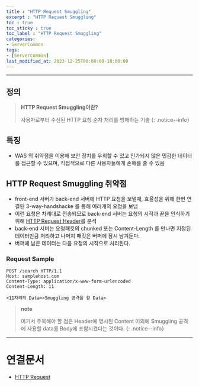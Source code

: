 ```yaml
---
title : "HTTP Request Smuggling"
excerpt : "HTTP Request Smuggling"
toc : true
toc_sticky : true
toc_label : "HTTP Request Smuggling"
categories:
- ServerCommon
tags:
- [ServerCommon]
last_modified_at: 2023-12-25T08:00:00-10:00:00
---
```

  
---
  
## 정의
> **HTTP Request Smuggling이란?**  
>
> 사용자로부터 수신된 HTTP 요청 순차 처리를 방해하는 기술 
{: .notice--info}  
  
## 특징
- WAS 의 취약점을 이용해 보안 장치를 우회할 수 있고 인가되지 않은 민감한 데이터를 접근할 수 있으며, 직접적으로 다른 사용자들에게 손해를 줄 수 있음 
  
## HTTP Request Smuggling 취약점
- front-end 서버가 back-end 서버에 HTTP 요청을 보낼때, 효율성을 위해 한번 연결된 3-way-handshacke 를 통해 여러개의 요청을 보냄
- 이런 요청은 차례대로 전송되므로 back-end 서버는 요청의 시작과 끝을 인식하기 위해 [HTTP Request Header](../../servercommon/servercommon-HTTP-Request#entity-헤더)를 분석
- back-end 서버는 요청패킷의 chunked 또는 Content-Length 를 만나면 지정된 데이터만큼 처리하고 나머지 패킷은 버퍼에 잠시 남겨둔다.
- 버퍼에 남은 데이터는 다음 요청의 시작으로 처리된다.
  
### Request Sample
  
```HTTP
POST /search HTTP/1.1 
Host: samplehost.com 
Content-Type: application/x-www-form-urlencoded 
Content-Length: 11 

<11자리의 Data><Smuggling 공격을 할 Data>
```

> **note**
>
> 여기서 주목해야 할 점은 Header에 명시된 Content  이외에 Smuggling 공격에 사용할 data를 Body에 포함시켰다는 것이다. 
{: .notice--info}  

---
  
# 연결문서
- [HTTP Request](../../servercommon/servercommon-HTTP-Request#entity-헤더)